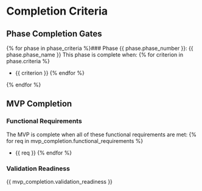 # Completion Criteria

## Phase Completion Gates

{% for phase in phase_criteria %}### Phase {{ phase.phase_number }}: {{ phase.phase_name }}
This phase is complete when:
{% for criterion in phase.criteria %}
- {{ criterion }}
{% endfor %}

{% endfor %}
## MVP Completion

### Functional Requirements

The MVP is complete when all of these functional requirements are met:
{% for req in mvp_completion.functional_requirements %}
- {{ req }}
{% endfor %}

### Validation Readiness

{{ mvp_completion.validation_readiness }}
